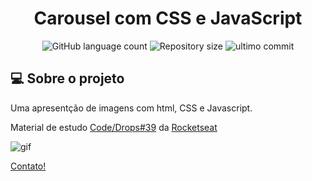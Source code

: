 <h1 align="center">
    Carousel com CSS e JavaScript
</h1>

<p align="center">
<img alt="GitHub language count" src="https://img.shields.io/github/languages/count/euRamiro/Carousel_com_CSS"/>

<img alt="Repository size" src="https://img.shields.io/github/repo-size/euRamiro/Carousel_com_CSS"/>

<img alt="ultimo commit" src="https://img.shields.io/github/last-commit/euRamiro/Carousel_com_CSS"/>

## 💻 Sobre o projeto

Uma apresentção de imagens com html, CSS e Javascript.

Material de estudo [Code/Drops#39](https://www.youtube.com/watch?v=SGwHpzgqzgk&t=774s) da [Rocketseat](https://www.youtube.com/channel/UCSfwM5u0Kce6Cce8_S72olg)

![gif](./assets/gif1.gif)

[Contato!](https://www.linkedin.com/in/ramiro-da-silva-amorim/)
